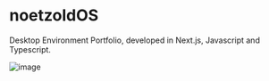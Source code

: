 # noetzoldOS
 
Desktop Environment Portfolio, developed in Next.js, Javascript and Typescript. 

![image](https://github.com/user-attachments/assets/73e2cee4-015a-4392-9d2b-a38746fd6c0b)
